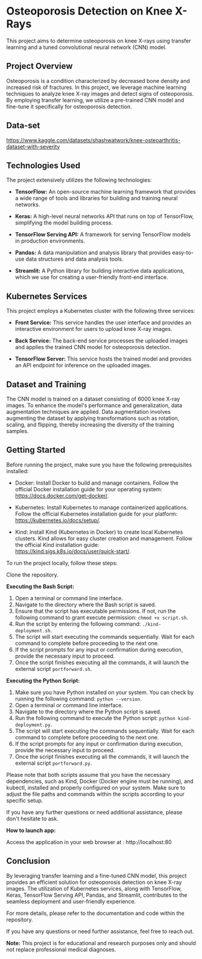 # Osteoporosis Detection on Knee X-Rays

This project aims to determine osteoporosis on knee X-rays using transfer learning and a tuned convolutional neural network (CNN) model.

## Project Overview

Osteoporosis is a condition characterized by decreased bone density and increased risk of fractures. In this project, we leverage machine learning techniques to analyze knee X-ray images and detect signs of osteoporosis. By employing transfer learning, we utilize a pre-trained CNN model and fine-tune it specifically for osteoporosis detection.

## Data-set  

https://www.kaggle.com/datasets/shashwatwork/knee-osteoarthritis-dataset-with-severity

## Technologies Used

The project extensively utilizes the following technologies:

- **TensorFlow:** An open-source machine learning framework that provides a wide range of tools and libraries for building and training neural networks.

- **Keras:** A high-level neural networks API that runs on top of TensorFlow, simplifying the model building process.

- **TensorFlow Serving API:** A framework for serving TensorFlow models in production environments.

- **Pandas:** A data manipulation and analysis library that provides easy-to-use data structures and data analysis tools.

- **Streamlit:** A Python library for building interactive data applications, which we use for creating a user-friendly front-end interface.

## Kubernetes Services

This project employs a Kubernetes cluster with the following three services:

- **Front Service:** This service handles the user interface and provides an interactive environment for users to upload knee X-ray images.

- **Back Service:** The back-end service processes the uploaded images and applies the trained CNN model for osteoporosis detection.

- **TensorFlow Server:** This service hosts the trained model and provides an API endpoint for inference on the uploaded images.

## Dataset and Training

The CNN model is trained on a dataset consisting of 6000 knee X-ray images. To enhance the model's performance and generalization, data augmentation techniques are applied. Data augmentation involves augmenting the dataset by applying transformations such as rotation, scaling, and flipping, thereby increasing the diversity of the training samples.

## Getting Started

Before running the project, make sure you have the following prerequisites installed:

 - Docker: Install Docker to build and manage containers. Follow the official Docker installation guide for your operating system: https://docs.docker.com/get-docker/.

 - Kubernetes: Install Kubernetes to manage containerized applications. Follow the official Kubernetes installation guide for your platform:   https://kubernetes.io/docs/setup/.

 - Kind: Install Kind (Kubernetes in Docker) to create local Kubernetes clusters. Kind allows for easy cluster creation and management. Follow the official Kind installation guide: https://kind.sigs.k8s.io/docs/user/quick-start/.



To run the project locally, follow these steps:

Clone the repository.

**Executing the Bash Script:**

1. Open a terminal or command line interface.
2. Navigate to the directory where the Bash script is saved.
3. Ensure that the script has executable permissions. If not, run the following command to grant execute permission: `chmod +x script.sh`.
4. Run the script by entering the following command: `./kind-deployment.sh`.
5. The script will start executing the commands sequentially. Wait for each command to complete before proceeding to the next one.
6. If the script prompts for any input or confirmation during execution, provide the necessary input to proceed.
7. Once the script finishes executing all the commands, it will launch the external script `portforward.sh`.

**Executing the Python Script:**

1. Make sure you have Python installed on your system. You can check by running the following command: `python --version`.
2. Open a terminal or command line interface.
3. Navigate to the directory where the Python script is saved.
4. Run the following command to execute the Python script: `python kind-deployment.py`.
5. The script will start executing the commands sequentially. Wait for each command to complete before proceeding to the next one.
6. If the script prompts for any input or confirmation during execution, provide the necessary input to proceed.
7. Once the script finishes executing all the commands, it will launch the external script `portforward.py`.

Please note that both scripts assume that you have the necessary dependencies, such as Kind, Docker (Docker engine must be running), and kubectl, installed and properly configured on your system. Make sure to adjust the file paths and commands within the scripts according to your specific setup.

If you have any further questions or need additional assistance, please don't hesitate to ask.

**How to launch app:**

Access the application in your web browser at : http://localhost:80

## Conclusion

By leveraging transfer learning and a fine-tuned CNN model, this project provides an efficient solution for osteoporosis detection on knee X-ray images. The utilization of Kubernetes services, along with TensorFlow, Keras, TensorFlow Serving API, Pandas, and Streamlit, contributes to the seamless deployment and user-friendly experience.

For more details, please refer to the documentation and code within the repository.

If you have any questions or need further assistance, feel free to reach out.


**Note:** This project is for educational and research purposes only and should not replace professional medical diagnoses.
